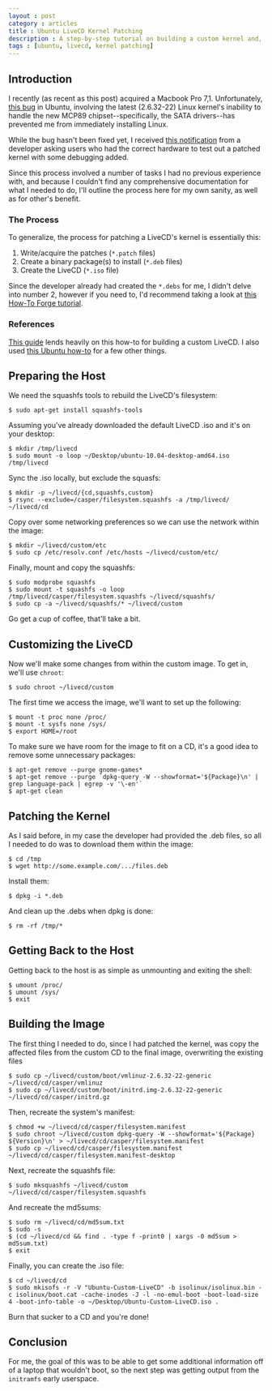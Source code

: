 ```yaml
---
layout : post
category : articles
title : Ubuntu LiveCD Kernel Patching
description : A step-by-step tutorial on building a custom kernel and, subsequently, a custom Ubuntu LiveCD.
tags : [ubuntu, livecd, kernel patching]
---
```


## Introduction
I recently (as recent as this post) acquired a Macbook Pro 7,1. Unfortunately,
[this bug](https://bugs.launchpad.net/ubuntu/+source/linux/+bug/576601) in
Ubuntu, involving the latest (2.6.32-22) Linux kernel's inability to handle the
new MCP89 chipset--specifically, the SATA drivers--has prevented me from
immediately installing Linux.

While the bug hasn't been fixed yet, I received [this
notification](https://bugs.launchpad.net/ubuntu/+source/linux/+bug/576601/comments/13)
from a developer asking users who had the correct hardware to test out a
patched kernel with some debugging added.

Since this process involved a number of tasks I had no previous experience
with, and because I couldn't find any comprehensive documentation for what I
needed to do, I'll outline the process here for my own sanity, as well as for
other's benefit.

### The Process
To generalize, the process for patching a LiveCD's kernel is essentially this:

1. Write/acquire the patches (`*.patch` files)
2. Create a binary package(s) to install (`*.deb` files)
3. Create the LiveCD (`*.iso` file)

Since the developer already had created the `*.debs` for me, I didn't delve
into number 2, however if you need to, I'd recommend taking a look at [this
How-To Forge tutorial](http://www.howtoforge.com/kernel_compilation_ubuntu).

### References
[This guide](http://www.debuntu.org/book/export/html/216) lends heavily on this
how-to for building a custom LiveCD. I also used [this Ubuntu
how-to](https://help.ubuntu.com/community/LiveCDCustomization) for a few other
things.

## Preparing the Host
We need the squashfs tools to rebuild the LiveCD's filesystem:

    $ sudo apt-get install squashfs-tools

Assuming you've already downloaded the default LiveCD .iso and it's on your
desktop:

    $ mkdir /tmp/livecd
    $ sudo mount -o loop ~/Desktop/ubuntu-10.04-desktop-amd64.iso /tmp/livecd

Sync the .iso locally, but exclude the squasfs:

    $ mkdir -p ~/livecd/{cd,squashfs,custom}
    $ rsync --exclude=/casper/filesystem.squashfs -a /tmp/livecd/ ~/livecd/cd

Copy over some networking preferences so we can use the network within the
image:

    $ mkdir ~/livecd/custom/etc
    $ sudo cp /etc/resolv.conf /etc/hosts ~/livecd/custom/etc/

Finally, mount and copy the squashfs:

    $ sudo modprobe squashfs
    $ sudo mount -t squashfs -o loop /tmp/livecd/casper/filesystem.squashfs ~/livecd/squashfs/
    $ sudo cp -a ~/livecd/squashfs/* ~/livecd/custom

Go get a cup of coffee, that'll take a bit.

## Customizing the LiveCD
Now we'll make some changes from within the custom image. To get in, we'll use
`chroot`:

    $ sudo chroot ~/livecd/custom

The first time we access the image, we'll want to set up the following:

    $ mount -t proc none /proc/
    $ mount -t sysfs none /sys/
    $ export HOME=/root

To make sure we have room for the image to fit on a CD, it's a good idea to
remove some unnecessary packages:

    $ apt-get remove --purge gnome-games*
    $ apt-get remove --purge `dpkg-query -W --showformat='${Package}\n' | grep language-pack | egrep -v '\-en'`
    $ apt-get clean

## Patching the Kernel
As I said before, in my case the developer had provided the .deb files, so all
I needed to do was to download them within the image:

    $ cd /tmp
    $ wget http://some.example.com/.../files.deb

Install them:

    $ dpkg -i *.deb

And clean up the .debs when dpkg is done:

    $ rm -rf /tmp/*

## Getting Back to the Host
Getting back to the host is as simple as unmounting and exiting the shell:

    $ umount /proc/
    $ umount /sys/
    $ exit

## Building the Image
The first thing I needed to do, since I had patched the kernel, was copy the
affected files from the custom CD to the final image, overwriting the existing
files

    $ sudo cp ~/livecd/custom/boot/vmlinuz-2.6.32-22-generic ~/livecd/cd/casper/vmlinuz
    $ sudo cp ~/livecd/custom/boot/initrd.img-2.6.32-22-generic ~/livecd/cd/casper/initrd.gz

Then, recreate the system's manifest:

    $ chmod +w ~/livecd/cd/casper/filesystem.manifest
    $ sudo chroot ~/livecd/custom dpkg-query -W --showformat='${Package} ${Version}\n' > ~/livecd/cd/casper/filesystem.manifest
    $ sudo cp ~/livecd/cd/casper/filesystem.manifest ~/livecd/cd/casper/filesystem.manifest-desktop

Next, recreate the squashfs file:

    $ sudo mksquashfs ~/livecd/custom ~/livecd/cd/casper/filesystem.squashfs

And recreate the md5sums:

    $ sudo rm ~/livecd/cd/md5sum.txt
    $ sudo -s
    $ (cd ~/livecd/cd && find . -type f -print0 | xargs -0 md5sum > md5sum.txt)
    $ exit

Finally, you can create the .iso file:

    $ cd ~/livecd/cd
    $ sudo mkisofs -r -V "Ubuntu-Custom-LiveCD" -b isolinux/isolinux.bin -c isolinux/boot.cat -cache-inodes -J -l -no-emul-boot -boot-load-size 4 -boot-info-table -o ~/Desktop/Ubuntu-Custom-LiveCD.iso .

Burn that sucker to a CD and you're done!

## Conclusion
For me, the goal of this was to be able to get some additional information off
of a laptop that wouldn't boot, so the next step was getting output from the
`initramfs` early userspace.
